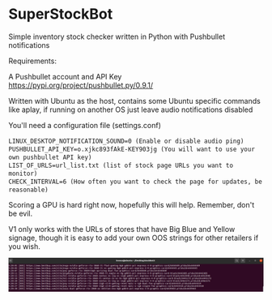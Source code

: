 # SuperStockBot
Simple inventory stock checker written in Python with Pushbullet notifications

Requirements:


A Pushbullet account and API Key
https://pypi.org/project/pushbullet.py/0.9.1/

Written with Ubuntu as the host, contains some Ubuntu specific commands like aplay, if running on another OS just leave audio notifications disabled


You'll need a configuration file (settings.conf)
```
LINUX_DESKTOP_NOTIFICATION_SOUND=0 (Enable or disable audio ping)
PUSHBULLET_API_KEY=o.xjkc893fAkE-KEY903jg (You will want to use your own pushbullet API key)
LIST_OF_URLS=url_list.txt (list of stock page URLs you want to monitor)
CHECK_INTERVAL=6 (How often you want to check the page for updates, be reasonable)
```

Scoring a GPU is hard right now, hopefully this will help. Remember, don't be evil.

V1 only works with the URLs of stores that have Big Blue and Yellow signage, though it is easy to add your own OOS strings for other retailers if you wish.

![Terminal Output](https://raw.githubusercontent.com/cjsh0/SuperStockBot/main/vmplayer_iL1WJZY60Z.png)


